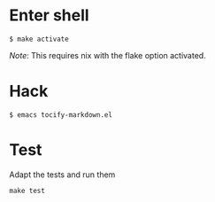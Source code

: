 # Enter shell

```
$ make activate
```

*Note*: This requires nix with the flake option activated.

# Hack

```
$ emacs tocify-markdown.el
```

# Test

Adapt the tests and run them

```
make test
```

